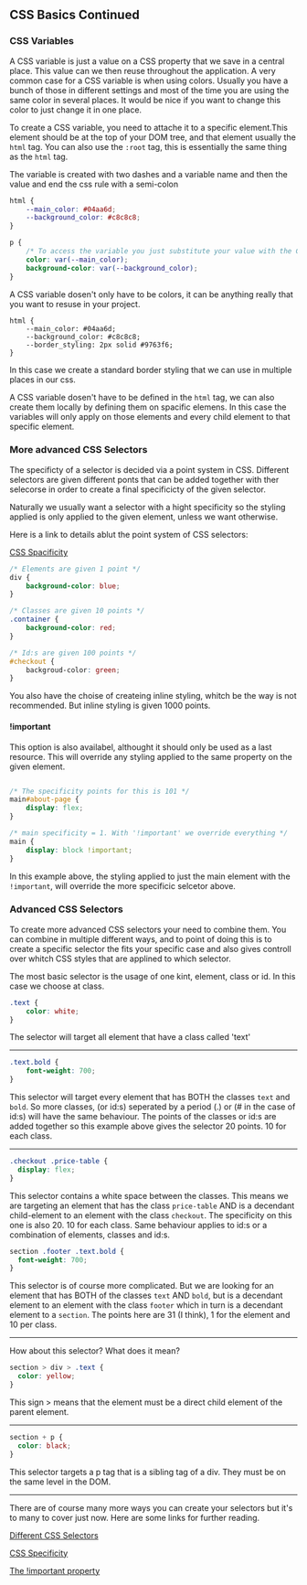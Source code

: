 ## CSS Basics Continued

### CSS Variables
A CSS variable is just a value on a CSS property that we save in a central place. This value can we then reuse throughout the application. A very common case for a CSS variable is when using colors. Usually you have a bunch of those in different settings and most of the time you are using the same color in several places. It would be nice if you want to change this color to just change it in one place.

To create a CSS variable, you need to attache it to a specific element.This element should be at the top of your DOM tree, and that element usually the `html` tag. You can also use the `:root` tag, this is essentially the same thing as the `html` tag.

The variable is created with two dashes and a variable name and then the value and end the css rule with a semi-colon

```css
html {
    --main_color: #04aa6d;
    --background_color: #c8c8c8;
}

p {
    /* To access the variable you just substitute your value with the CSS variable inside parentheses and the `var` keyword */
    color: var(--main_color);
    background-color: var(--background_color);
}
```

A CSS variable dosen't only have to be colors, it can be anything really that you want to resuse in your project.
```
html {
    --main_color: #04aa6d;
    --background_color: #c8c8c8;
    --border_styling: 2px solid #9763f6;
}
```
In this case we create a standard border styling that we can use in multiple places in our css.

A CSS variable dosen't have to be defined in the `html` tag, we can also create them locally by defining them on spacific elemens. In this case the variables will only apply on those elements and every child element to that specific element.

### More advanced CSS Selectors

The specificty of a selector is decided via a point system in CSS. Different selectors are given different ponts that can be added together with ther selecorse in order to create a final specificicty of the given selector.

Naturally we usually want a selector with a hight specificity so the styling applied is only applied to the given element, unless we want otherwise.

Here is a link to details ablut the point system of CSS selectors:

[CSS Spacificity](https://www.w3schools.com/css/css_specificity.asp)

```css
/* Elements are given 1 point */
div {
    background-color: blue;
}

/* Classes are given 10 points */
.container {
    background-color: red;
}

/* Id:s are given 100 points */
#checkout {
    backgroud-color: green;
}
```
You also have the choise of createing inline styling, whitch be the way is not recommended. But inline styling is given 1000 points.

#### !important

This option is also availabel, althought it should only be used as a last resource. This will override any styling applied to the same property on the given element.

```css

/* The specificity points for this is 101 */
main#about-page {
    display: flex;
}

/* main specificity = 1. With '!important' we override everything */
main {
    display: block !important;
}
```
In this example above, the styling applied to just the main element with the `!important`, will override the more specificic selcetor above.

### Advanced CSS Selectors

To create more advanced CSS selectors your need to combine them. You can combine in multiple different ways, and to point of doing this is to create a specific selector the fits your specific case and also gives controll over whitch CSS styles that are applined to which selector.

The most basic selector is the usage of one kint, element, class or id. In this case we choose at class.

```css
.text {
    color: white;
}
```
The selector will target all element that have a class called 'text'

---

```css
.text.bold {
    font-weight: 700;
}
```
This selector will target every element that has BOTH the classes `text` and `bold`. So more classes, (or id:s) seperated by a period (.) or (# in the case of id:s) will have the same behaviour. The points of the classes or id:s are added together so this example above gives the selector 20 points. 10 for each class.

---
```css
.checkout .price-table {
  display: flex;
}
```
This selector contains a white space between the classes. This means we are targeting an element that has the class `price-table` AND is a decendant child-element to an element with the class `checkout`. The specificity on this one is also 20. 10 for each class. Same behaviour applies to id:s or a combination of elements, classes and id:s.

```css
section .footer .text.bold {
  font-weight: 700;
}
```
This selector is of course more complicated. But we are looking for an element that has BOTH of the classes `text` AND `bold`, but is a decendant element to an element with the class `footer` which in turn is a decendant element to a `section`. The points here are 31 (I think), 1 for the element and 10 per class.

---
How about this selector? What does it mean?
```css
section > div > .text {
  color: yellow;
}
```
This sign > means that the element must be a direct child element of the parent element.

---
```css
section + p {
  color: black;
}
```

This selector targets a p tag that is a sibling tag of a div. They must be on the same level in the DOM.

---
There are of course many more ways you can create your selectors but it's to many to cover just now. Here are some links for further reading.

[Different CSS Selectors](https://www.w3schools.com/cssref/css_selectors.php)

[CSS Specificity](https://www.w3schools.com/css/css_specificity.asp)

[The !important property](https://www.w3schools.com/css/css_important.asp)